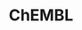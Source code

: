 ---
layout: default
bigquery: https://console.cloud.google.com/bigquery?p=patents-public-data&d=ebi_chembl&page=dataset
citation: '"The ChEMBL database in 2017." Anna Gaulton, Anne Hersey, Michał Nowotka,
  A Patrícia Bento, Jon Chambers, David Mendez, Prudence Mutowo, Francis Atkinson,
  Louisa J Bellis, Elena Cibrián-Uhalte, Mark Davies, Nathan Dedman, Anneli Karlsson,
  María Paula Magariños, John P Overington, George Papadatos, Ines Smit, Andrew R
  Leach Nucleic acids Research (2017) 45 (Database Issue), D945-D954'
contributors: European Bioinformatics Institute
cost: None
description: ChEMBL Data is a manually curated database of small molecules used in
  drug discovery, including information about existing patented drugs.
documentation: 'schema: https://www.ebi.ac.uk/chembl/db_schema


  '
last_edit: Mon, 04 Apr 2022 19:07:30 GMT
location: https://console.cloud.google.com/marketplace/product/google_patents_public_datasets/chembl
maintained_by: EMBL-EBI, an outstation of European Molecular Biology Laboratory
related_publications: '

  ChEMBL: towards direct deposition of bioassay data.


  Mendez D, Gaulton A, Bento AP, Chambers J, De Veij M, Félix E, Magariños MP, Mosquera
  JF, Mutowo P, Nowotka M, Gordillo-Marañón M, Hunter F, Junco L, Mugumbate G, Rodriguez-Lopez
  M, Atkinson F, Bosc N, Radoux CJ, Segura-Cabrera A, Hersey A, Leach AR.


  — Nucleic Acids Res. 2019; 47(D1):D930-D940. doi: 10.1093/nar/gky1075

  '
schema_fields: '[''ref_url'', ''predbind_id'', ''ddd_value'', ''data_validity_comment'',
  ''assay_strain'', ''toid'', ''ref_id'', ''full_mwt'', ''curation_comment'', ''l8'',
  ''hba'', ''hrac_code'', ''entity_id'', ''assay_type'', ''usan_stem_id'', ''route'',
  ''smarts'', ''published_value'', ''targrel_id'', ''cell_description'', ''ap_id'',
  ''company'', ''usan_stem'', ''volume'', ''path'', ''mw_monoisotopic'', ''doc_type'',
  ''pref_name'', ''formulation_id'', ''dosage_form'', ''molecular_species'', ''level5'',
  ''ro3_pass'', ''bao_id'', ''published_relation'', ''status'', ''usan_substem'',
  ''tid'', ''stem_class'', ''l5'', ''lle'', ''ridx'', ''warnref_id'', ''country'',
  ''pubmed_id'', ''availability_type'', ''compound_name'', ''relationship_desc'',
  ''indication_class'', ''class_type'', ''aromatic_rings'', ''domain_name'', ''cell_source_organism'',
  ''type'', ''level1_description'', ''prod_pat_id'', ''downgraded'', ''assay_subcellular_fraction'',
  ''black_box_warning'', ''tid_fixed'', ''product_id'', ''qed_weighted'', ''cell_id'',
  ''qudt_units'', ''assay_category'', ''frac_class_id'', ''bao_format'', ''synonyms'',
  ''strength'', ''tax_id'', ''standard_text_value'', ''sequence_md5sum'', ''alert_name'',
  ''homologue'', ''confidence_score'', ''mw_freebase'', ''irac_class_id'', ''src_assay_id'',
  ''ddd_comment'', ''warning_description'', ''oc_id'', ''title'', ''parent_id'', ''molfile'',
  ''who_extra'', ''ass_cls_map_id'', ''sei'', ''log_id'', ''hbd_lipinski'', ''comp_class_id'',
  ''annotation'', ''chembl_id'', ''text_value'', ''standard_flag'', ''previous_company'',
  ''l3'', ''first_approval'', ''indref_id'', ''level2_description'', ''max_phase_for_ind'',
  ''helm_notation'', ''cell_source_tax_id'', ''acd_logd'', ''published_type'', ''last_page'',
  ''stem'', ''patent_id'', ''pchembl_value'', ''standard_relation'', ''cx_logd'',
  ''aspect'', ''active_molregno'', ''record_id'', ''withdrawn_country'', ''standard_inchi'',
  ''parenteral'', ''species_group_flag'', ''compound_key'', ''name'', ''authors'',
  ''irac_code'', ''res_stem_id'', ''assay_param_id'', ''clo_id'', ''journal'', ''molecule_type'',
  ''domain_id'', ''hrac_class_id'', ''doi'', ''protein_class_desc'', ''site_name'',
  ''compsyn_id'', ''standard_upper_value'', ''mutation'', ''cell_name'', ''biocomp_id'',
  ''l1'', ''standard_inchi_key'', ''drug_substance_flag'', ''short_name'', ''molecular_mechanism'',
  ''std_act_id'', ''withdrawn_year'', ''last_active'', ''l2'', ''published_units'',
  ''canonical_smiles'', ''label'', ''level3'', ''abstract'', ''withdrawn_class'',
  ''doc_id'', ''drug_record_id'', ''description'', ''drug_product_flag'', ''alert_id'',
  ''disease_efficacy'', ''assay_test_type'', ''site_residues'', ''mechanism_of_action'',
  ''activity_count'', ''uo_units'', ''patent_use_code'', ''assay_tissue'', ''approval_date'',
  ''molregno'', ''inorganic_flag'', ''met_id'', ''frac_code'', ''tbl'', ''ddd_admr'',
  ''max_phase'', ''le'', ''warning_type'', ''assay_cell_type'', ''pathway_id'', ''enzyme_name'',
  ''site_id'', ''full_molformula'', ''normal_range_max'', ''who_name'', ''updated_on'',
  ''mecref_id'', ''patent_no'', ''relationship'', ''oral'', ''therapeutic_flag'',
  ''withdrawn_reason'', ''accession'', ''mc_target_name'', ''cpd_str_alert_id'', ''set_name'',
  ''subgroup'', ''hba_lipinski'', ''activity_comment'', ''alert_set_id'', ''warning_year'',
  ''warning_class'', ''atc_code'', ''l7'', ''version'', ''substrate_record_id'', ''activity_id'',
  ''standard_value'', ''hbd'', ''chebi_par_id'', ''applicant_full_name'', ''target_mapping'',
  ''actsm_id'', ''parent_type'', ''source'', ''assay_desc'', ''acd_most_apka'', ''organism'',
  ''db_source'', ''uberon_id'', ''job_id'', ''orig_description'', ''withdrawn_flag'',
  ''assay_id'', ''entity_type'', ''publication_number'', ''assay_class_id'', ''relation'',
  ''value'', ''ingredient'', ''cx_logp'', ''binding_site_comment'', ''l4'', ''heavy_atoms'',
  ''issue'', ''as_id'', ''domain_type'', ''warning_id'', ''standard_units'', ''rtb'',
  ''priority'', ''innovator_company'', ''direct_interaction'', ''target_desc'', ''patent_expire_date'',
  ''cell_source_tissue'', ''num_lipinski_ro5_violations'', ''normal_range_min'', ''rgid'',
  ''related_tid'', ''delist_flag'', ''met_comment'', ''stat'', ''nda_type'', ''compd_id'',
  ''year'', ''protclasssyn_id'', ''src_compound_id'', ''efo_term'', ''class_level'',
  ''ddd_id'', ''parent_go_id'', ''structure_type'', ''efo_id'', ''polymer_flag'',
  ''trade_name'', ''parameter_value'', ''parent_molregno'', ''drugind_id'', ''action_type'',
  ''natural_product'', ''src_short_name'', ''selectivity_comment'', ''db_version'',
  ''metabolite_record_id'', ''dosed_ingredient'', ''domain_description'', ''first_in_class'',
  ''src_description'', ''submission_date'', ''result_flag'', ''ad_type'', ''prediction_method'',
  ''cl_lincs_id'', ''prodrug'', ''relationship_type'', ''level1'', ''first_page'',
  ''usan_year'', ''mc_tax_id'', ''bto_id'', ''cellosaurus_id'', ''cidx'', ''acd_most_bpka'',
  ''end_position'', ''confidence'', ''sitecomp_id'', ''num_ro5_violations'', ''tissue_id'',
  ''psa'', ''curated_by'', ''units'', ''component_id'', ''level2'', ''go_id'', ''ref_type'',
  ''aidx'', ''comments'', ''assay_tax_id'', ''target_type'', ''usan_stem_definition'',
  ''warning_country'', ''mec_id'', ''src_id'', ''sequence'', ''creation_date'', ''l6'',
  ''bao_endpoint'', ''syn_type'', ''mol_irac_id'', ''bei'', ''assay_source'', ''molsyn_id'',
  ''mesh_id'', ''topical'', ''num_alerts'', ''isoform'', ''met_conversion'', ''mc_target_accession'',
  ''mol_hrac_id'', ''active_ingredient'', ''mechanism_comment'', ''level4'', ''targcomp_id'',
  ''acd_logp'', ''research_stem'', ''caloha_id'', ''smid'', ''mc_target_type'', ''mc_organism'',
  ''cx_most_apka'', ''mol_frac_id'', ''comp_go_id'', ''protein_class_synonym'', ''idx'',
  ''parameter_type'', ''protein_class_id'', ''chirality'', ''source_domain_id'', ''component_type'',
  ''potential_duplicate'', ''mesh_heading'', ''assay_organism'', ''definition'', ''ddd_units'',
  ''component_synonym'', ''level3_description'', ''standard_type'', ''enzyme_tid'',
  ''variant_id'', ''alogp'', ''cx_most_bpka'', ''major_class'', ''cell_ontology_id'',
  ''co_stem_id'', ''upper_value'', ''mol_atc_id'', ''start_position'', ''level4_description'',
  ''pathway_key'', ''metref_id'', ''updated_by'']'
shortname: chembl
tags:
- biotechnology
- health
- chemical
- bioinformatics
- medical
terms_of_use: CC BY-SA 3.0
title: ChEMBL
uuid: e232a192-965c-4ec9-904c-155b6dfe56c5
---